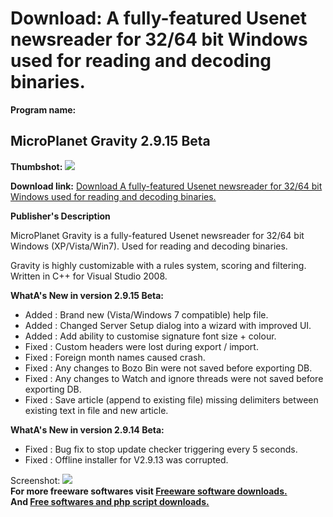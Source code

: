 # Download: A fully-featured Usenet newsreader for 32/64 bit Windows used for reading and decoding binaries.

**Program name:**

## MicroPlanet Gravity 2.9.15 Beta

  
**Thumbshot:** ![](http://www.freewarefiles.com/screenshot/microplanetgrvty_md.gif)   
  
**Download link:** [Download A fully-featured Usenet newsreader for 32/64 bit Windows used for reading and decoding binaries.](http://freesoftwares.boysofts.com/MicroPlanet-Gravity_program_50363.html)  
  


**Publisher's Description**  
  


MicroPlanet Gravity is a fully-featured Usenet newsreader for 32/64 bit Windows (XP/Vista/Win7). Used for reading and decoding binaries. 

Gravity is highly customizable with a rules system, scoring and filtering. Written in C++ for Visual Studio 2008.

**WhatA's New in version 2.9.15 Beta:**

  * Added : Brand new (Vista/Windows 7 compatible) help file. 
  * Added : Changed Server Setup dialog into a wizard with improved UI. 
  * Added : Add ability to customise signature font size + colour. 
  * Fixed : Custom headers were lost during export / import. 
  * Fixed : Foreign month names caused crash. 
  * Fixed : Any changes to Bozo Bin were not saved before exporting DB. 
  * Fixed : Any changes to Watch and ignore threads were not saved before exporting DB. 
  * Fixed : Save article (append to existing file) missing delimiters between existing text in file and new article. 

**WhatA's New in version 2.9.14 Beta:**

  * Fixed : Bug fix to stop update checker triggering every 5 seconds. 
  * Fixed : Offline installer for V2.9.13 was corrupted. 

  
  
Screenshot: ![](http://www.freewarefiles.com/screenshot/microplanetgrvty.gif)   
**For more freeware softwares visit [Freeware software downloads.](http://freesoftwares.boysofts.com/)**   
**And [Free softwares and php script downloads.](http://www.boysofts.com/)**
